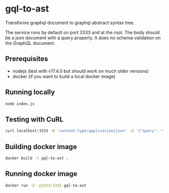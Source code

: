# gql-to-ast
Transforms graphql document to graphql abstract syntax tree.

The service runs by default on port 3333 and at the root.  The body should be a json document with a query property.  It does no schema validation on the GraphQL document.

## Prerequisites 
* nodejs (test with v17.4.0 but should work on much older versions)
* docker (if you want to build a local docker image)

## Running locally
```bash
node index.js
```

## Testing with CuRL
```bash
curl localhost:3333 -H 'content-type:application/json' -d '{"query": "{hero {name}}"}'
``` 

## Building docker image
```bash
docker build -t gql-to-ast .
```

## Running docker image
```bash
docker run -d -p3333:3333 gql-to-ast
```
